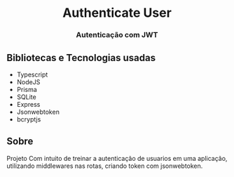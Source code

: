 <div align="center">
    <h1>Authenticate User</h1>
    <h3>Autenticação com JWT</h3>
</div>

## Bibliotecas e Tecnologias usadas
- Typescript
- NodeJS
- Prisma
- SQLite
- Express
- Jsonwebtoken
- bcryptjs

## Sobre
Projeto Com intuito de treinar a autenticação de usuarios em uma aplicação, utilizando middlewares nas rotas, criando token com jsonwebtoken.